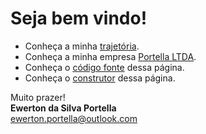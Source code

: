 # Seja bem vindo!

- Conheça a minha [trajetória](/trajetoria/README.md).
- Conheça a minha empresa [Portella LTDA](https://portella-ltda.github.io/).
- Conheça o [código fonte](https://github.com/eportella/eportella.github.io) dessa página.
- Conheça o [construtor](https://eportella.github.io/markdown-to-html-builder/) dessa página.
  
Muito prazer!\
**Ewerton da Silva Portella**\
[ewerton.portella@outlook.com](mailto:ewerton.portella@outlook.com)
